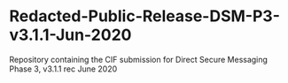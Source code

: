 # Redacted-Public-Release-DSM-P3-v3.1.1-Jun-2020
Repository containing the CIF submission for Direct Secure Messaging Phase 3, v3.1.1 rec June 2020
